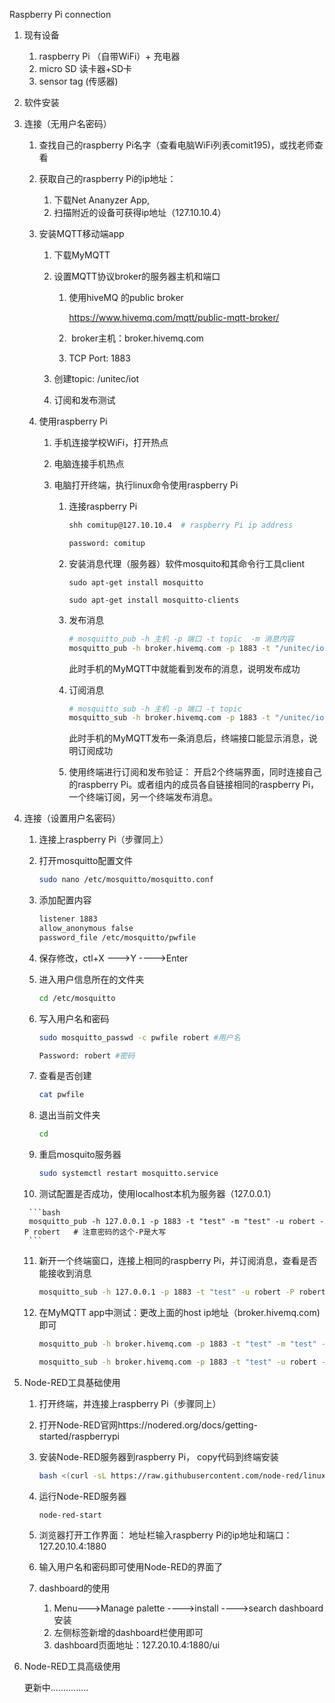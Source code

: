 Raspberry Pi connection 

1. 现有设备

    1. raspberry Pi （自带WiFi）+ 充电器
    2. micro SD 读卡器+SD卡
    3. sensor tag (传感器)

2. 软件安装

3. 连接（无用户名密码）

    1. 查找自己的raspberry Pi名字（查看电脑WiFi列表comit195)，或找老师查看

    2. 获取自己的raspberry Pi的ip地址：

        1. 下载Net Ananyzer App,
        2. 扫描附近的设备可获得ip地址（127.10.10.4）

    3. 安装MQTT移动端app

        1. 下载MyMQTT

        2. 设置MQTT协议broker的服务器主机和端口

            1. 使用hiveMQ 的public broker

                https://www.hivemq.com/mqtt/public-mqtt-broker/

            2.  broker主机：broker.hivemq.com

            3. TCP Port: 1883

        3. 创建topic: /unitec/iot

        4. 订阅和发布测试

    4. 使用raspberry Pi

        1. 手机连接学校WiFi，打开热点

        2. 电脑连接手机热点

        3. 电脑打开终端，执行linux命令使用raspberry Pi

            1. 连接raspberry Pi

                ```bash
                shh comitup@127.10.10.4  # raspberry Pi ip address
                ```

                ```bash
                password: comitup
                ```

            2. 安装消息代理（服务器）软件mosquito和其命令行工具client

                ```
                sudo apt-get install mosquitto 
                ```

                ```
                sudo apt-get install mosquitto-clients
                ```

            3. 发布消息

                ```bash
                # mosquitto_pub -h 主机 -p 端口 -t topic  -m 消息内容
                mosquitto_pub -h broker.hivemq.com -p 1883 -t "/unitec/iot"  -m "hello world"
                ```

                此时手机的MyMQTT中就能看到发布的消息，说明发布成功

            4. 订阅消息

                ```bash
                # mosquitto_sub -h 主机 -p 端口 -t topic 
                mosquitto_sub -h broker.hivemq.com -p 1883 -t "/unitec/iot" 
                ```

                此时手机的MyMQTT发布一条消息后，终端接口能显示消息，说明订阅成功

            5. 使用终端进行订阅和发布验证： 开启2个终端界面，同时连接自己的raspberry Pi。或者组内的成员各自链接相同的raspberry Pi，一个终端订阅，另一个终端发布消息。

4. 连接（设置用户名密码）

    1. 连接上raspberry Pi（步骤同上）

    2. 打开mosquitto配置文件

        ```bash
        sudo nano /etc/mosquitto/mosquitto.conf
        ```

    3. 添加配置内容

        ```bash
        listener 1883
        allow_anonymous false
        password_file /etc/mosquitto/pwfile
        ```

    4. 保存修改，ctl+X --->Y ---->Enter

    5. 进入用户信息所在的文件夹

        ```bash
        cd /etc/mosquitto
        ```

    6. 写入用户名和密码

        ```bash
        sudo mosquitto_passwd -c pwfile robert #用户名
        ```

        ```bash
        Password: robert #密码
        ```

    7. 查看是否创建

        ```bash
        cat pwfile
        ```

    8. 退出当前文件夹

        ```bash
        cd
        ```

    9. 重启mosquito服务器

        ```bash
        sudo systemctl restart mosquitto.service
        ```

    10.  测试配置是否成功，使用localhost本机为服务器（127.0.0.1）

        ```bash
        mosquitto_pub -h 127.0.0.1 -p 1883 -t "test" -m "test" -u robert -P robert   # 注意密码的这个-P是大写
        ```

    11. 新开一个终端窗口，连接上相同的raspberry Pi，并订阅消息，查看是否能接收到消息

        ```bash
        mosquitto_sub -h 127.0.0.1 -p 1883 -t "test" -u robert -P robert   # 注意密码的这个-P是大写
        ```

    12. 在MyMQTT app中测试：更改上面的host ip地址（broker.hivemq.com)即可

        ```bash
        mosquitto_pub -h broker.hivemq.com -p 1883 -t "test" -m "test" -u robert -P robert   # 发布
        ```

        ```bash
        mosquitto_sub -h broker.hivemq.com -p 1883 -t "test" -u robert -P robert   # 订阅
        ```

5. Node-RED工具基础使用

    1. 打开终端，并连接上raspberry Pi（步骤同上）

    2. 打开Node-RED官网https://nodered.org/docs/getting-started/raspberrypi

    3. 安装Node-RED服务器到raspberry Pi， copy代码到终端安装

        ```bash
        bash <(curl -sL https://raw.githubusercontent.com/node-red/linux-installers/master/deb/update-nodejs-and-nodered)
        ```

    4. 运行Node-RED服务器

        ```
        node-red-start
        ```

    5. 浏览器打开工作界面： 地址栏输入raspberry Pi的ip地址和端口：127.20.10.4:1880

    6. 输入用户名和密码即可使用Node-RED的界面了

    7. dashboard的使用

        1. Menu--->Manage palette ---->install ---->search dashboard 安装
        2. 左侧标签新增的dashboard栏使用即可
        3. dashboard页面地址：127.20.10.4:1880/ui

6. Node-RED工具高级使用

    更新中...............



